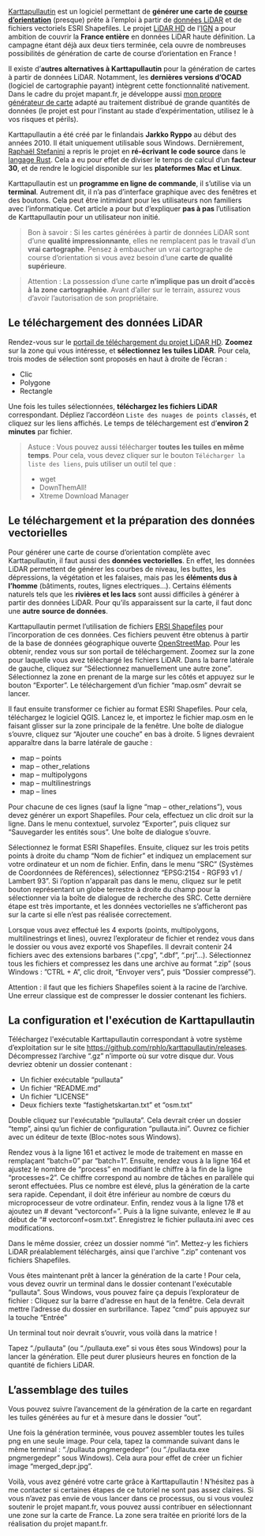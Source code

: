 [Karttapullautin](https://github.com/rphlo/karttapullautin) est un logiciel permettant de **générer une carte de [course d’orientation](https://www.ffcorientation.fr/decouvrir/comment/)** (presque) prête à l’emploi à partir de [données LiDAR](https://fr.wikipedia.org/wiki/Lidar) et de fichiers vectoriels ESRI Shapefiles. Le projet [LiDAR HD](https://geoservices.ign.fr/lidarhd) de l’[IGN](https://www.ign.fr/) a pour ambition de couvrir la **France entière** en données LiDAR haute définition. La campagne étant déjà aux deux tiers terminée, cela ouvre de nombreuses possibilités de génération de carte de course d’orientation en France !

Il existe d’**autres alternatives à Karttapullautin** pour la génération de cartes à partir de données LiDAR. Notamment, les **dernières versions d’OCAD** (logiciel de cartographie payant) intègrent cette fonctionnalité nativement. Dans le cadre du projet mapant.fr, je développe aussi [mon propre générateur de carte](https://github.com/NicoRio42/map-generator) adapté au traitement distribué de grande quantités de données (le projet est pour l’instant au stade d’expérimentation, utilisez le à vos risques et périls).

Karttapullautin a été créé par le finlandais **Jarkko Ryppo** au début des années 2010. Il était uniquement utilisable sous Windows. Dernièrement, [Raphaël Stefanini](https://www.linkedin.com/in/rphlo/) a repris le projet en **ré-écrivant le code source** dans le [langage Rust](https://www.rust-lang.org/). Cela a eu pour effet de diviser le temps de calcul d’un **facteur 30**, et de rendre le logiciel disponible sur les **plateformes Mac et Linux**.

Karttapullautin est un **programme en ligne de commande**, il s’utilise via un **terminal**. Autrement dit, il n’a pas d’interface graphique avec des fenêtres et des boutons. Cela peut être intimidant pour les utilisateurs non familiers avec l’informatique. Cet article a pour but d’expliquer **pas à pas** l’utilisation de Karttapullautin pour un utilisateur non initié.

> Bon à savoir : Si les cartes générées à partir de données LiDAR sont d’une **qualité impressionnante**, elles ne remplacent pas le travail d’un **vrai cartographe**. Pensez à embaucher un vrai cartographe de course d’orientation si vous avez besoin d’une **carte de qualité supérieure**.

> Attention : La possession d’une carte **n’implique pas un droit d’accès à la zone cartographiée**. Avant d’aller sur le terrain, assurez vous d’avoir l’autorisation de son propriétaire.

## Le téléchargement des données LiDAR

Rendez-vous sur le [portail de téléchargement du projet LiDAR HD](https://diffusion-lidarhd.ign.fr/). **Zoomez** sur la zone qui vous intéresse, et **sélectionnez les tuiles LiDAR**. Pour cela, trois modes de sélection sont proposés en haut à droite de l’écran :
- Clic
- Polygone
- Rectangle

Une fois les tuiles sélectionnées, **téléchargez les fichiers LiDAR** correspondant. Dépliez l’accordéon `Liste des nuages de points classés`, et cliquez sur les liens affichés. Le temps de téléchargement est d’**environ 2 minutes** par fichier.

> Astuce : Vous pouvez aussi télécharger **toutes les tuiles en même temps**. Pour cela, vous devez cliquer sur le bouton `Télécharger la liste des liens`, puis utiliser un outil tel que :
> - wget
> - DownThemAll!
> - Xtreme Download Manager

## Le téléchargement et la préparation des données vectorielles

Pour générer une carte de course d’orientation complète avec Karttapullautin, il faut aussi des **données vectorielles**. En effet, les données LiDAR permettent de générer les courbes de niveau, les buttes, les dépressions, la végétation et les falaises, mais pas les **éléments dus à l’homme** (bâtiments, routes, lignes electriques…). Certains éléments naturels tels que les **rivières et les lacs** sont aussi difficiles à générer à partir des données LiDAR. Pour qu’ils apparaissent sur la carte, il faut donc une **autre source de données**.

Karttapullautin permet l’utilisation de fichiers [ERSI Shapefiles](https://fr.wikipedia.org/wiki/Shapefile) pour l’incorporation de ces données. Ces fichiers peuvent être obtenus à partir de la base de données géographique ouverte [OpenStreetMap](https://www.openstreetmap.org/). Pour les obtenir, rendez vous sur son portail de téléchargement. Zoomez sur la zone pour laquelle vous avez téléchargé les fichiers LiDAR. Dans la barre latérale de gauche, cliquez sur “Sélectionnez manuellement une autre zone”. Sélectionnez la zone en prenant de la marge sur les côtés et appuyez sur le bouton “Exporter”. Le téléchargement d’un fichier “map.osm” devrait se lancer.

Il faut ensuite transformer ce fichier au format ESRI Shapefiles. Pour cela, téléchargez le logiciel QGIS. Lancez le, et importez le fichier map.osm en le faisant glisser sur la zone principale de la fenêtre. Une boîte de dialogue s’ouvre, cliquez sur “Ajouter une couche” en bas à droite. 5 lignes devraient apparaître dans la barre latérale de gauche :
- map – points
- map – other_relations
- map – multipolygons
- map – multilinestrings
- map – lines

Pour chacune de ces lignes (sauf la ligne “map – other_relations”), vous devez générer un export Shapefiles. Pour cela, effectuez un clic droit sur la ligne. Dans le menu contextuel, survolez “Exporter”, puis cliquez sur “Sauvegarder les entités sous”. Une boîte de dialogue s’ouvre.

Sélectionnez le format ESRI Shapefiles. Ensuite, cliquez sur les trois petits points à droite du champ “Nom de fichier” et indiquez un emplacement sur votre ordinateur et un nom de fichier. Enfin, dans le menu “SRC” (Systèmes de Coordonnées de Références), sélectionnez “EPSG:2154 - RGF93 v1 / Lambert 93”. Si l’option n'apparaît pas dans le menu, cliquez sur le petit bouton représentant un globe terrestre à droite du champ pour la sélectionner via la boîte de dialogue de recherche des SRC. Cette dernière étape est très importante, et les données vectorielles ne s’afficheront pas sur la carte si elle n’est pas réalisée correctement.

Lorsque vous avez effectué les 4 exports (points, multipolygons, multilinestrings et lines), ouvrez l’explorateur de fichier et rendez vous dans le dossier ou vous avez exporté vos Shapefiles. Il devrait contenir 24 fichiers avec des extensions barbares (“.cpg”, “.dbf”, “.prj”...). Sélectionnez tous les fichiers et compressez les dans une archive au format “.zip” (sous Windows : ”CTRL + A”, clic droit, “Envoyer vers”, puis “Dossier compressé”).

Attention : il faut que les fichiers Shapefiles soient à la racine de l’archive. Une erreur classique est de compresser le dossier contenant les fichiers.

## La configuration et l'exécution de Karttapullautin

Téléchargez l'exécutable Karttapullautin correspondant à votre système d’exploitation sur le site https://github.com/rphlo/karttapullautin/releases. Décompressez l’archive “.gz” n’importe où sur votre disque dur. Vous devriez obtenir un dossier contenant :
- Un fichier exécutable “pullauta”
- Un fichier “README.md”
- Un fichier “LICENSE”
- Deux fichiers texte “fastighetskartan.txt” et “osm.txt”

Double cliquez sur l'exécutable “pullauta”. Cela devrait créer un dossier “temp”, ainsi qu’un fichier de configuration “pullauta.ini”. Ouvrez ce fichier avec un éditeur de texte (Bloc-notes sous Windows).

Rendez vous à la ligne 161 et activez le mode de traitement en masse en remplaçant “batch=0” par “batch=1”. Ensuite, rendez vous à la ligne 164 et ajustez le nombre de “process” en modifiant le chiffre à la fin de la ligne “processes=2”. Ce chiffre correspond au nombre de tâches en parallèle qui seront effectuées. Plus ce nombre est élevé, plus la génération de la carte sera rapide. Cependant, il doit être inférieur au nombre de cœurs du microprocesseur de votre ordinateur. Enfin, rendez vous à la ligne 178 et ajoutez un # devant “vectorconf=”. Puis à la ligne suivante, enlevez le # au début de “# vectorconf=osm.txt”. Enregistrez le fichier pullauta.ini avec ces modifications.

Dans le même dossier, créez un dossier nommé “in”. Mettez-y les fichiers LiDAR préalablement téléchargés, ainsi que l'archive “.zip” contenant vos fichiers Shapefiles.

Vous êtes maintenant prêt à lancer la génération de la carte ! Pour cela, vous devez ouvrir un terminal dans le dossier contenant l'exécutable “pullauta”. Sous Windows, vous pouvez faire ça depuis l’explorateur de fichier :
Cliquez sur la barre d'adresse en haut de la fenêtre. Cela devrait mettre l’adresse du dossier en surbrillance.
Tapez “cmd” puis appuyez sur la touche “Entrée”

Un terminal tout noir devrait s’ouvrir, vous voilà dans la matrice !

Tapez “./pullauta” (ou “./pullauta.exe” si vous êtes sous Windows) pour la lancer la génération. Elle peut durer plusieurs heures en fonction de la quantité de fichiers LiDAR.

## L’assemblage des tuiles

Vous pouvez suivre l’avancement de la génération de la carte en regardant les tuiles générées au fur et à mesure dans le dossier “out”.

Une fois la génération terminée, vous pouvez assembler toutes les tuiles png en une seule image. Pour cela, tapez la commande suivant dans le même terminal : “./pullauta pngmergedepr” (ou “./pullauta.exe pngmergedepr” sous Windows). Cela aura pour effet de créer un fichier image “merged_depr.jpg”.

Voilà, vous avez généré votre carte grâce à Karttapullautin ! N’hésitez pas à me contacter si certaines étapes de ce tutoriel ne sont pas assez claires. Si vous n’avez pas envie de vous lancer dans ce processus, ou si vous voulez soutenir le projet mapant.fr, vous pouvez aussi contribuer en sélectionnant une zone sur la carte de France. La zone sera traitée en priorité lors de la réalisation du projet mapant.fr.

